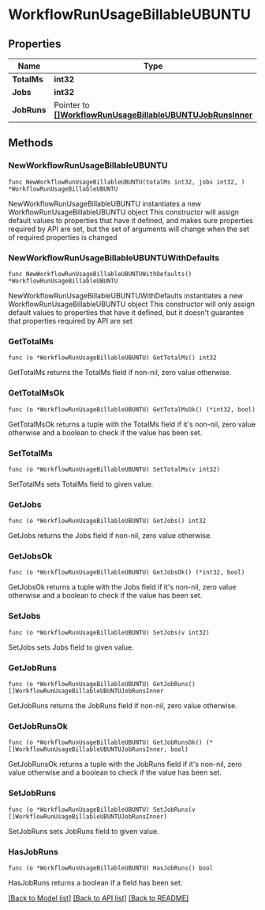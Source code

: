 # WorkflowRunUsageBillableUBUNTU

## Properties

Name | Type | Description | Notes
------------ | ------------- | ------------- | -------------
**TotalMs** | **int32** |  | 
**Jobs** | **int32** |  | 
**JobRuns** | Pointer to [**[]WorkflowRunUsageBillableUBUNTUJobRunsInner**](WorkflowRunUsageBillableUBUNTUJobRunsInner.md) |  | [optional] 

## Methods

### NewWorkflowRunUsageBillableUBUNTU

`func NewWorkflowRunUsageBillableUBUNTU(totalMs int32, jobs int32, ) *WorkflowRunUsageBillableUBUNTU`

NewWorkflowRunUsageBillableUBUNTU instantiates a new WorkflowRunUsageBillableUBUNTU object
This constructor will assign default values to properties that have it defined,
and makes sure properties required by API are set, but the set of arguments
will change when the set of required properties is changed

### NewWorkflowRunUsageBillableUBUNTUWithDefaults

`func NewWorkflowRunUsageBillableUBUNTUWithDefaults() *WorkflowRunUsageBillableUBUNTU`

NewWorkflowRunUsageBillableUBUNTUWithDefaults instantiates a new WorkflowRunUsageBillableUBUNTU object
This constructor will only assign default values to properties that have it defined,
but it doesn't guarantee that properties required by API are set

### GetTotalMs

`func (o *WorkflowRunUsageBillableUBUNTU) GetTotalMs() int32`

GetTotalMs returns the TotalMs field if non-nil, zero value otherwise.

### GetTotalMsOk

`func (o *WorkflowRunUsageBillableUBUNTU) GetTotalMsOk() (*int32, bool)`

GetTotalMsOk returns a tuple with the TotalMs field if it's non-nil, zero value otherwise
and a boolean to check if the value has been set.

### SetTotalMs

`func (o *WorkflowRunUsageBillableUBUNTU) SetTotalMs(v int32)`

SetTotalMs sets TotalMs field to given value.


### GetJobs

`func (o *WorkflowRunUsageBillableUBUNTU) GetJobs() int32`

GetJobs returns the Jobs field if non-nil, zero value otherwise.

### GetJobsOk

`func (o *WorkflowRunUsageBillableUBUNTU) GetJobsOk() (*int32, bool)`

GetJobsOk returns a tuple with the Jobs field if it's non-nil, zero value otherwise
and a boolean to check if the value has been set.

### SetJobs

`func (o *WorkflowRunUsageBillableUBUNTU) SetJobs(v int32)`

SetJobs sets Jobs field to given value.


### GetJobRuns

`func (o *WorkflowRunUsageBillableUBUNTU) GetJobRuns() []WorkflowRunUsageBillableUBUNTUJobRunsInner`

GetJobRuns returns the JobRuns field if non-nil, zero value otherwise.

### GetJobRunsOk

`func (o *WorkflowRunUsageBillableUBUNTU) GetJobRunsOk() (*[]WorkflowRunUsageBillableUBUNTUJobRunsInner, bool)`

GetJobRunsOk returns a tuple with the JobRuns field if it's non-nil, zero value otherwise
and a boolean to check if the value has been set.

### SetJobRuns

`func (o *WorkflowRunUsageBillableUBUNTU) SetJobRuns(v []WorkflowRunUsageBillableUBUNTUJobRunsInner)`

SetJobRuns sets JobRuns field to given value.

### HasJobRuns

`func (o *WorkflowRunUsageBillableUBUNTU) HasJobRuns() bool`

HasJobRuns returns a boolean if a field has been set.


[[Back to Model list]](../README.md#documentation-for-models) [[Back to API list]](../README.md#documentation-for-api-endpoints) [[Back to README]](../README.md)


